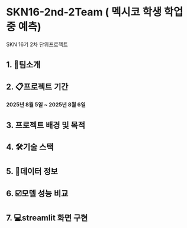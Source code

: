 # SKN16-2nd-2Team ( 멕시코 학생 학업 중 예측)
SKN 16기 2차 단위프로젝트

## 1. 👥팀소개


## 2. 📋프로젝트 기간

**2025년 8월 5일 ~ 2025년 8월 6일**

## 3. 프로젝트 배경 및 목적


## 4. 🛠️기술 스택


## 5. 📝데이터 정보


## 6. ☑️모델 성능 비교


## 7. 💻streamlit 화면 구현
